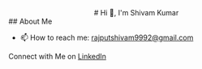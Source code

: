 <div align="center">
  # Hi 👋, I'm Shivam Kumar
</div>
## About Me

- 📫 How to reach me: rajputshivam9992@gmail.com

Connect with Me on [LinkedIn](https://www.linkedin.com/in/shivam-kumar-2946aa254/)

